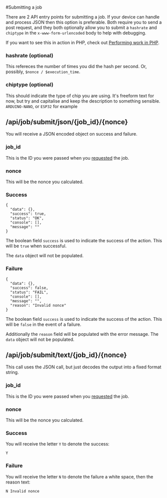 #Submitting a job

There are 2 API entry points for submitting a job. If your device can handle and process JSON then this option is preferable. Both require you to send a post request, and they both optionally allow you to submit a `hashrate` and `chiptype` in the `x-www-form-urlencoded` body to help with debugging.

If you want to see this in action in PHP, check out [Performing work in PHP](/wiki/api/job/php).

### hashrate (optional)

This refereces the number of times you did the hash per second. Or, possibly, `$nonce / $execution_time`.

### chiptype (optional)

This should indicate the type of chip you are using. It's freeform text for now, but try and capitalise and keep the description to something sensible. `ARDUINO-NANO`, or `ESP32` for example

## /api/job/submit/json/{job_id}/{nonce}

You will receive a JSON encoded object on success and failure.

### job_id

This is the ID you were passed when you [requested](/wiki/api/job/request) the job.

### nonce

This will be the nonce you calculated.

### Success

```
{
  "data": {},
  "success": true,
  "status": "OK",
  "console": [],
  "message": ""
}
```

The boolean field `success` is used to indicate the success of the action. This will be `true` when successful.

The `data` object will not be populated.

### Failure

```
{
  "data": {},
  "success": false,
  "status": "FAIL",
  "console": [],
  "message": "",
  "reason": "Invalid nonce"
}
```

The boolean field `success` is used to indicate the success of the action. This will be `false` in the event of a failure. 

Additionally the `reason` field will be populated with the error message. The `data` object will not be populated.


## /api/job/submit/text/{job_id}/{nonce}

This call uses the JSON call, but just decodes the output into a fixed format string. 

### job_id

This is the ID you were passed when you [requested](/wiki/api/job/request) the job.

### nonce

This will be the nonce you calculated.

### Success

You will receive the letter `Y` to denote the success:

```
Y
```

### Failure

You will receive the letter `N` to denote the failure a white space, then the reason text:

```
N Invalid nonce 
```

